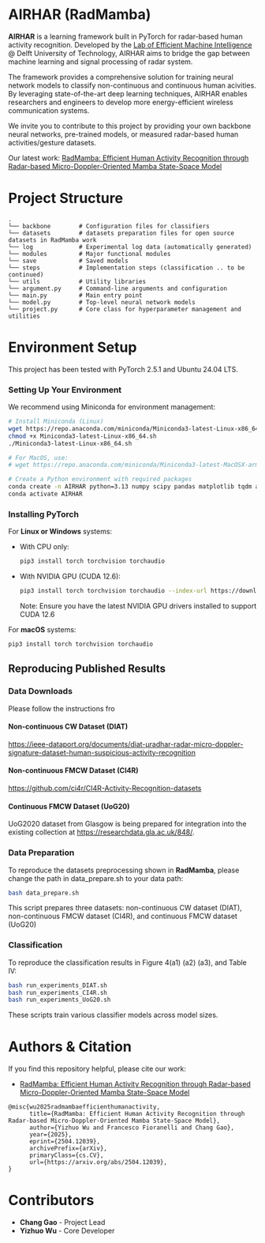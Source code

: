 # AIRHAR (RadMamba)
**AIRHAR** is a learning framework built in PyTorch for radar-based human activity recognition. Developed by the [Lab of Efficient Machine Intelligence](https://www.tudemi.com) @ Delft University of Technology, AIRHAR aims to bridge the gap between machine learning and signal processing of radar system.

The framework provides a comprehensive solution for training neural network models to classify non-continuous and continuous human acivities. By leveraging state-of-the-art deep learning techniques, AIRHAR enables researchers and engineers to develop more energy-efficient wireless communication systems.

We invite you to contribute to this project by providing your own backbone neural networks, pre-trained models, or measured radar-based human activities/gesture datasets.

Our latest work: [RadMamba: Efficient Human Activity Recognition through Radar-based Micro-Doppler-Oriented Mamba State-Space Model](https://arxiv.org/abs/2504.12039)

# Project Structure
```
.
└── backbone        # Configuration files for classifiers
└── datasets        # datasets preparation files for open source datasets in RadMamba work
└── log             # Experimental log data (automatically generated)
└── modules         # Major functional modules
└── save            # Saved models
└── steps           # Implementation steps (classification .. to be continued)
└── utils           # Utility libraries
└── argument.py     # Command-line arguments and configuration
└── main.py         # Main entry point
└── model.py        # Top-level neural network models
└── project.py      # Core class for hyperparameter management and utilities

```

# Environment Setup

This project has been tested with PyTorch 2.5.1 and Ubuntu 24.04 LTS.

### Setting Up Your Environment

We recommend using Miniconda for environment management:

```bash
# Install Miniconda (Linux)
wget https://repo.anaconda.com/miniconda/Miniconda3-latest-Linux-x86_64.sh
chmod +x Miniconda3-latest-Linux-x86_64.sh
./Miniconda3-latest-Linux-x86_64.sh

# For MacOS, use:
# wget https://repo.anaconda.com/miniconda/Miniconda3-latest-MacOSX-arm64.sh

# Create a Python environment with required packages
conda create -n AIRHAR python=3.13 numpy scipy pandas matplotlib tqdm adabound einops h5py scikit-learn cv2 
conda activate AIRHAR
```

### Installing PyTorch

For **Linux or Windows** systems:
- With CPU only:
  ```bash
  pip3 install torch torchvision torchaudio
  ```
- With NVIDIA GPU (CUDA 12.6):
  ```bash
  pip3 install torch torchvision torchaudio --index-url https://download.pytorch.org/whl/cu126
  ```
  Note: Ensure you have the latest NVIDIA GPU drivers installed to support CUDA 12.6

For **macOS** systems:
```bash
pip3 install torch torchvision torchaudio
```


## Reproducing Published Results
### Data Downloads
Please follow the instructions fro
#### Non-continuous CW Dataset (DIAT)
https://ieee-dataport.org/documents/diat-μradhar-radar-micro-doppler-signature-dataset-human-suspicious-activity-recognition
#### Non-continuous FMCW Dataset (CI4R)
https://github.com/ci4r/CI4R-Activity-Recognition-datasets
#### Continuous FMCW Dataset (UoG20)
UoG2020 dataset from Glasgow is being prepared for integration into the existing collection at  https://researchdata.gla.ac.uk/848/. 


### Data Preparation
To reproduce the datasets preprocessing shown in **RadMamba**, please change the path in data_prepare.sh to your data path:

```bash
bash data_prepare.sh
```
This script prepares three datasets: non-continuous CW dataset (DIAT), non-continuous FMCW dataset (CI4R), and continuous FMCW dataset (UoG20)

### Classification
To reproduce the classification results in Figure 4(a1) (a2) (a3), and Table IV:
```bash
bash run_experiments_DIAT.sh
bash run_experiments_CI4R.sh
bash run_experiments_UoG20.sh
```
These scripts train various classifier models across model sizes.


# Authors & Citation
If you find this repository helpful, please cite our work:
- [RadMamba: Efficient Human Activity Recognition through Radar-based Micro-Doppler-Oriented Mamba State-Space Model](https://arxiv.org/abs/2504.12039)
```
@misc{wu2025radmambaefficienthumanactivity,
      title={RadMamba: Efficient Human Activity Recognition through Radar-based Micro-Doppler-Oriented Mamba State-Space Model}, 
      author={Yizhuo Wu and Francesco Fioranelli and Chang Gao},
      year={2025},
      eprint={2504.12039},
      archivePrefix={arXiv},
      primaryClass={cs.CV},
      url={https://arxiv.org/abs/2504.12039}, 
}
```

# Contributors

- **Chang Gao** - Project Lead
- **Yizhuo Wu** - Core Developer

